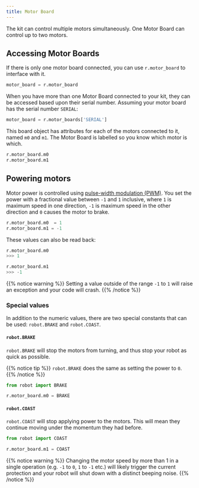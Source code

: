```yaml
---
title: Motor Board
---
```


The kit can control multiple motors simultaneously. One Motor Board can control up to two motors.

## Accessing Motor Boards
If there is only one motor board connected, you can use `r.motor_board` to interface with it.
```python
motor_board = r.motor_board
```

When you have more than one Motor Board connected to your kit, they can be accessed based upon their serial number. Assuming your motor board has the serial number `SERIAL`:

```python
motor_board = r.motor_boards['SERIAL']
```

This board object has attributes for each of the motors connected to it, named `m0` and `m1`. The Motor Board is labelled so you know which motor is which.

```python
r.motor_board.m0
r.motor_board.m1
```

## Powering motors
Motor power is controlled using [pulse-width modulation (PWM)](https://en.wikipedia.org/wiki/Pulse-width_modulation). You set the power with a fractional value between `-1` and `1` inclusive, where `1` is maximum speed in one direction, `-1` is maximum speed in the other direction and `0` causes the motor to brake.

```python
r.motor_board.m0  = 1
r.motor_board.m1 = -1
```

These values can also be read back:
```python
r.motor_board.m0
>>> 1

r.motor_board.m1
>>> -1
```

{{% notice warning %}}
Setting a value outside of the range `-1` to `1` will raise an exception and your code will crash.
{{% /notice %}}

### Special values

In addition to the numeric values, there are two special constants that can be used: `robot.BRAKE` and `robot.COAST`.

#### `robot.BRAKE`
`robot.BRAKE` will stop the motors from turning, and thus stop your robot as quick as possible.

{{% notice tip %}}
`robot.BRAKE` does the same as setting the power to `0`.
{{% /notice %}}

```python
from robot import BRAKE

r.motor_board.m0 = BRAKE
```

#### `robot.COAST`
`robot.COAST` will stop applying power to the motors. This will mean they continue moving under the momentum they had before.


```python
from robot import COAST

r.motor_board.m1 = COAST
```

{{% notice warning %}}
Changing the motor speed by more than 1 in a single operation (e.g. `-1` to `0`, `1` to `-1` etc.) will likely trigger the current protection and your robot will shut down with a distinct beeping noise.
{{% /notice %}}
